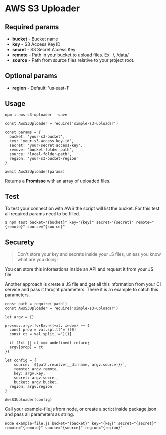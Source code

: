 # AWS S3 Uploader

## Required params

* **bucket** - Bucket name
* **key** - S3 Access Key ID
* **secret** - S3 Secret Access Key
* **remote** - Path in your bucket to upload files. Ex.: /, /data/
* **source** - Path from source files relative to your project root.

## Optional params
* **region** - Default: 'us-east-1'

## Usage

```
npm i aws-s3-uploader --save
```

```
const AwsS3Uploader = require('simple-s3-uploader')

const params = {
  bucket: 'your-s3-bucket',
  key: 'your-s3-access-key-id',
  secret: 'your-secret-access-key',
  remove: 'bucket-folder-path',
  source: 'local-folder-path',
  region: 'your-s3-bucket-region'
}

await AwsS3Uploader(params)
```

Returns a **Promisse** with an array of uploaded files.

## Test

To test your connection with AWS the script will list the bucket. For this test all required params need to be filled.

```
$ npm test bucket="{bucket}" key="{key}" secret="{secret}" remote="{remote}" source="{source}" 
```

## Securety

> Don't store your key and secrets inside your JS files, unless you know what are you doing!

You can store this informations inside an API and request it from your JS file.

Another approach is create a JS file and get all this information from your CI service and pass it throght parameters. There it is an example to catch this parameters.

```
const path = require('path')
const AwsS3Uploader = require('simple-s3-uploader')

let argv = {}

process.argv.forEach((val, index) => {
  const prop = val.split('=')[0]
  const ct = val.split('=')[1]

  if (!ct || ct === undefined) return;
  argv[prop] = ct
})

let config = {
	source: `${path.resolve(__dirname, argv.source)}/`,
	remote: argv.remote,
	key: argv.key,
	secret: argv.secret,
	bucket: argv.bucket,
  region: argv.region
}

AwsS3Uploader(config)
```

Call your example-file.js from node, or create a script inside package.json and pass all parameters as string.

```
node example-file.js bucket="{bucket}" key="{key}" secret="{secret}" remote="{remote}" source="{source}" region="{region}"
```